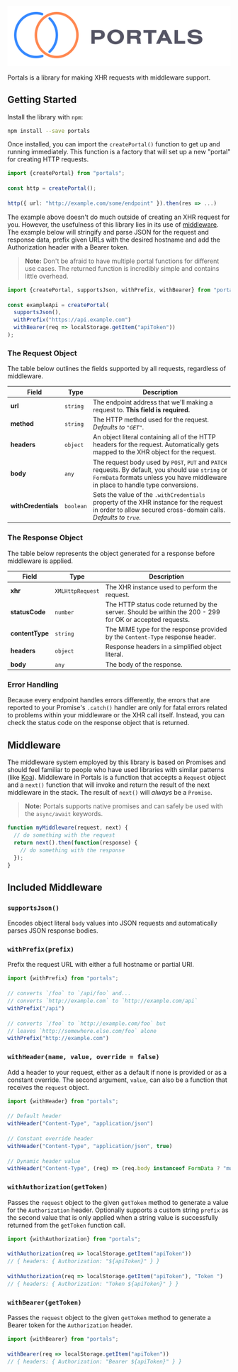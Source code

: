 ![Portals](logo.png)

Portals is a library for making XHR requests with middleware support.

## Getting Started

Install the library with `npm`:

```sh
npm install --save portals
```

Once installed, you can import the `createPortal()` function to get up and running immediately.  This function is a factory that will set up a new "portal" for creating HTTP requests.

```ts
import {createPortal} from "portals";

const http = createPortal();

http({ url: "http://example.com/some/endpoint" }).then(res => ...)
```

The example above doesn't do much outside of creating an XHR request for you.  However, the usefulness of this library lies in its use of [middleware](#middleware).  The example below will stringify and parse JSON for the request and response data, prefix given URLs with the desired hostname and add the Authorization header with a Bearer token.

> **Note:** Don't be afraid to have multiple portal functions for different use cases.  The returned function is incredibly simple and contains little overhead.

```ts
import {createPortal, supportsJson, withPrefix, withBearer} from "portals";

const exampleApi = createPortal(
  supportsJson(),
  withPrefix("https://api.example.com")
  withBearer(req => localStorage.getItem("apiToken"))
);
```

### The Request Object

The table below outlines the fields supported by all requests, regardless of middleware.

| Field               | Type      | Description                                                                                                                                                                             |
| ------------------- | --------- | --------------------------------------------------------------------------------------------------------------------------------------------------------------------------------------- |
| **url**             | `string`  | The endpoint address that we'll making a request to.  **This field is required.**                                                                                                       |
| **method**          | `string`  | The HTTP method used for the request.  _Defaults to `"GET"`._                                                                                                                           |
| **headers**         | `object`  | An object literal containing all of the HTTP headers for the request.  Automatically gets mapped to the XHR object for the request.                                                     |
| **body**            | `any`     | The request body used by `POST`, `PUT` and `PATCH` requests.  By default, you should use `string` or `FormData` formats unless you have middleware in place to handle type conversions. |
| **withCredentials** | `boolean` | Sets the value of the `.withCredentials` property of the XHR instance for the request in order to allow secured cross-domain calls. _Defaults to `true`._                               |

### The Response Object

The table below represents the object generated for a response before middleware is applied.

| Field           | Type             | Description                                                                                               |
| --------------- | ---------------- | --------------------------------------------------------------------------------------------------------- |
| **xhr**         | `XMLHttpRequest` | The XHR instance used to perform the request.                                                             |
| **statusCode**  | `number`         | The HTTP status code returned by the server.  Should be within the 200 - 299 for OK or accepted requests. |
| **contentType** | `string`         | The MIME type for the response provided by the `Content-Type` response header.                            |
| **headers**     | `object`         | Response headers in a simplified object literal.                                                          |
| **body**        | `any`            | The body of the response.                                                                                 |

### Error Handling

Because every endpoint handles errors differently, the errors that are reported to your Promise's `.catch()` handler are only for fatal errors related to problems within your middleware or the XHR call itself.  Instead, you can check the status code on the response object that is returned.

## Middleware

The middleware system employed by this library is based on Promises and should feel familiar to people who have used libraries with similar patterns (like [Koa](https://koajs.com)).  Middleware in Portals is a function that accepts a `Request` object and a `next()` function that will invoke and return the result of the next middleware in the stack.  The result of `next()` will _always_ be a `Promise`.

> **Note:** Portals supports native promises and can safely be used with the `async/await` keywords.

```ts
function myMiddleware(request, next) {
  // do something with the request
  return next().then(function(response) {
    // do something with the response
  });
}
```

## Included Middleware

### `supportsJson()`

Encodes object literal `body` values into JSON requests and automatically parses JSON response bodies.

### `withPrefix(prefix)`

Prefix the request URL with either a full hostname or partial URI.

```ts
import {withPrefix} from "portals";

// converts `/foo` to `/api/foo` and...
// converts `http://example.com` to `http://example.com/api`
withPrefix("/api")

// converts `/foo` to `http://example.com/foo` but
// leaves `http://somewhere.else.com/foo` alone
withPrefix("http://example.com")
```

### `withHeader(name, value, override = false)`

Add a header to your request, either as a default if none is provided or as a constant override.  The second argument, `value`, can also be a function that receives the `request` object.

```ts
import {withHeader} from "portals";

// Default header
withHeader("Content-Type", "application/json")

// Constant override header
withHeader("Content-Type", "application/json", true)

// Dynamic header value
withHeader("Content-Type", (req) => (req.body instanceof FormData ? "multipart/form-data" : "application/json"))
```

### `withAuthorization(getToken)`

Passes the `request` object to the given `getToken` method to generate a value for the `Authorization` header.  Optionally supports a custom string `prefix` as the second value that is only applied when a string value is successfully returned from the `getToken` function call.

```ts
import {withAuthorization} from "portals";

withAuthorization(req => localStorage.getItem("apiToken"))
// { headers: { Authorization: "${apiToken}" } }

withAuthorization(req => localStorage.getItem("apiToken"), "Token ")
// { headers: { Authorization: "Token ${apiToken}" } }
```

### `withBearer(getToken)`

Passes the `request` object to the given `getToken` method to generate a Bearer token for the `Authorization` header.

```ts
import {withBearer} from "portals";

withBearer(req => localStorage.getItem("apiToken"))
// { headers: { Authorization: "Bearer ${apiToken}" } }
```
